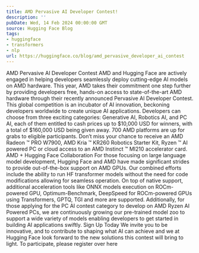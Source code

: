 ```yaml
---
title: AMD Pervasive AI Developer Contest!
description: ''
pubDate: Wed, 14 Feb 2024 00:00:00 GMT
source: Hugging Face Blog
tags:
- huggingface
- transformers
- nlp
url: https://huggingface.co/blog/amd_pervasive_developer_ai_contest
---
```


AMD Pervasive AI Developer Contest
AMD and Hugging Face are actively engaged in helping developers seamlessly deploy cutting-edge AI models on AMD hardware. This year, AMD takes their commitment one step further by providing developers free, hands-on access to state-of-the-art AMD hardware through their recently announced Pervasive AI Developer Contest. This global competition is an incubator of AI innovation, beckoning developers worldwide to create unique AI applications. Developers can choose from three exciting categories: Generative AI, Robotics AI, and PC AI, each of them entitled to cash prices up to $10,000 USD for winners, with a total of $160,000 USD being given away. 700 AMD platforms are up for grabs to eligible participants. Don’t miss your chance to receive an AMD Radeon ™ PRO W7900, AMD Kria ™ KR260 Robotics Starter Kit, Ryzen ™ AI powered PC or cloud access to an AMD Instinct ™ MI210 accelerator card.
AMD + Hugging Face Collaboration
For those focusing on large language model development, Hugging Face and AMD have made significant strides to provide out-of-the-box support on AMD GPUs. Our combined efforts include the ability to run HF transformer models without the need for code modifications allowing for seamless operation. On top of native support, additional acceleration tools like ONNX models execution on ROCm-powered GPU, Optimum-Benchmark, DeepSpeed for ROCm-powered GPUs using Transformers, GPTQ, TGI and more are supported. Additionally, for those applying for the PC AI contest category to develop on AMD Ryzen AI Powered PCs, we are continuously growing our pre-trained model zoo to support a wide variety of models enabling developers to get started in building AI applications swiftly.
Sign Up Today
We invite you to be innovative, and to contribute to shaping what AI can achieve and we at Hugging Face look forward to the new solutions this contest will bring to light. To participate, please register over here